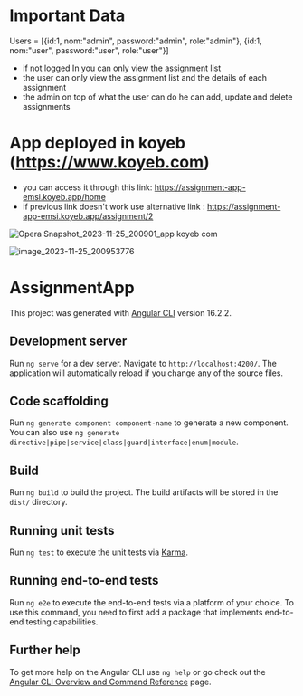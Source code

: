 # Important Data

Users = [{id:1, nom:"admin", password:"admin", role:"admin"}, {id:1, nom:"user", password:"user", role:"user"}]

- if not logged In you can only view the assignment list
- the user can only view the assignment list and the details of each assignment
- the admin on top of what the user can do he can add, update and delete assignments

# App deployed in koyeb (https://www.koyeb.com)

- you can access it through this link: https://assignment-app-emsi.koyeb.app/home
- if previous link doesn't work use alternative link : https://assignment-app-emsi.koyeb.app/assignment/2

![Opera Snapshot_2023-11-25_200901_app koyeb com](https://github.com/Sohaib-jalil/front_End_Mbds_Casa/assets/92445933/34149ca5-7e47-4c0a-991f-3cb849fb3810)

![image_2023-11-25_200953776](https://github.com/Sohaib-jalil/front_End_Mbds_Casa/assets/92445933/02861c9c-4eab-4b30-9683-9067d1be5318)


# AssignmentApp

This project was generated with [Angular CLI](https://github.com/angular/angular-cli) version 16.2.2.

## Development server

Run `ng serve` for a dev server. Navigate to `http://localhost:4200/`. The application will automatically reload if you change any of the source files.

## Code scaffolding

Run `ng generate component component-name` to generate a new component. You can also use `ng generate directive|pipe|service|class|guard|interface|enum|module`.

## Build

Run `ng build` to build the project. The build artifacts will be stored in the `dist/` directory.

## Running unit tests

Run `ng test` to execute the unit tests via [Karma](https://karma-runner.github.io).

## Running end-to-end tests

Run `ng e2e` to execute the end-to-end tests via a platform of your choice. To use this command, you need to first add a package that implements end-to-end testing capabilities.

## Further help

To get more help on the Angular CLI use `ng help` or go check out the [Angular CLI Overview and Command Reference](https://angular.io/cli) page.
